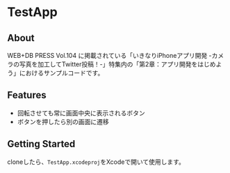 # TestApp

## About
WEB+DB PRESS Vol.104 に掲載されている「いきなりiPhoneアプリ開発 -カメラの写真を加工してTwitter投稿！-」特集内の「第2章：アプリ開発をはじめよう」におけるサンプルコードです。

## Features
- 回転させても常に画面中央に表示されるボタン
- ボタンを押したら別の画面に遷移

## Getting Started
cloneしたら、`TestApp.xcodeproj`をXcodeで開いて使用します。
